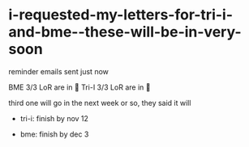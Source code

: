 # i-requested-my-letters-for-tri-i-and-bme--these-will-be-in-very-soon

reminder emails sent just now

BME 3/3 LoR are in 🥳
Tri-I 3/3 LoR are in 🥳

third one will go in the next week or so, they said it will

* tri-i: finish by nov 12

* bme: finish by dec 3
